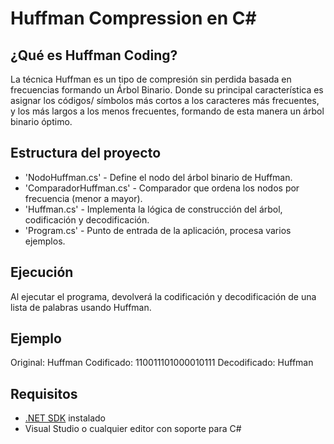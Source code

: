 # Huffman Compression en C#
## ¿Qué es Huffman Coding?
La técnica Huffman es un tipo de compresión sin perdida basada en frecuencias formando un Árbol Binario. Donde su principal característica es asignar los códigos/ símbolos más cortos a los caracteres más frecuentes, y los más largos a los menos frecuentes, formando de esta manera un árbol binario óptimo.
## Estructura del proyecto
- 'NodoHuffman.cs' - Define el nodo del árbol binario de Huffman.
- 'ComparadorHuffman.cs' - Comparador que ordena los nodos por frecuencia (menor a mayor).
- 'Huffman.cs' - Implementa la lógica de construcción del árbol, codificación y decodificación.
- 'Program.cs' - Punto de entrada de la aplicación, procesa varios ejemplos.
## Ejecución
Al ejecutar el programa, devolverá la codificación y decodificación de una lista de palabras usando Huffman.
## Ejemplo
Original: Huffman
Codificado: 110011101000010111
Decodificado: Huffman
## Requisitos
- [.NET SDK](http://dotnet.microsoft.com/) instalado
- Visual Studio o cualquier editor con soporte para C#

